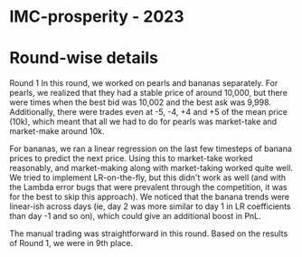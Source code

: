 # IMC-prosperity - 2023

# Round-wise details
Round 1
In this round, we worked on pearls and bananas separately. For pearls, we realized that they had a stable price of around 10,000, but there were times when the best bid was 10,002 and the best ask was 9,998. Additionally, there were trades even at -5, -4, +4 and +5 of the mean price (10k), which meant that all we had to do for pearls was market-take and market-make around 10k.

For bananas, we ran a linear regression on the last few timesteps of banana prices to predict the next price. Using this to market-take worked reasonably, and market-making along with market-taking worked quite well. We tried to implement LR-on-the-fly, but this didn't work as well (and with the Lambda error bugs that were prevalent through the competition, it was for the best to skip this approach). We noticed that the banana trends were linear-ish across days (ie, day 2 was more similar to day 1 in LR coefficients than day -1 and so on), which could give an additional boost in PnL.

The manual trading was straightforward in this round. Based on the results of Round 1, we were in 9th place.

